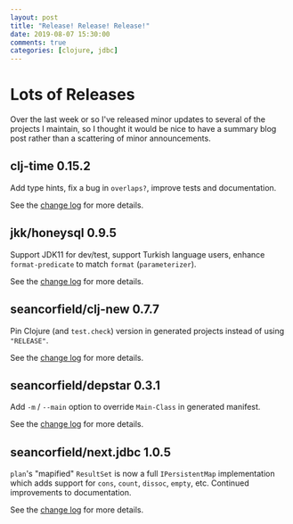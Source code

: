 ```yaml
---
layout: post
title: "Release! Release! Release!"
date: 2019-08-07 15:30:00
comments: true
categories: [clojure, jdbc]
---
```

# Lots of Releases

Over the last week or so I've released minor updates to several of the projects I maintain, so I thought it would be nice to have a summary blog post rather than a scattering of minor announcements.

## clj-time 0.15.2

Add type hints, fix a bug in `overlaps?`, improve tests and documentation.

See the [change log](https://github.com/clj-time/clj-time/blob/master/ChangeLog.md) for more details.

## jkk/honeysql 0.9.5

Support JDK11 for dev/test, support Turkish language users, enhance `format-predicate` to match `format` (`parameterizer`).

See the [change log](https://github.com/jkk/honeysql/blob/master/CHANGES.md) for more details.

## seancorfield/clj-new 0.7.7

Pin Clojure (and `test.check`) version in generated projects instead of using `"RELEASE"`.

See the [change log](https://github.com/seancorfield/clj-new/blob/master/CHANGELOG.md) for more details.

## seancorfield/depstar 0.3.1

Add `-m` / `--main` option to override `Main-Class` in generated manifest.

See the [change log](https://github.com/seancorfield/depstar#changes) for more details.

## seancorfield/next.jdbc 1.0.5

`plan`'s "mapified" `ResultSet` is now a full `IPersistentMap` implementation which adds support for `cons`, `count`, `dissoc`, `empty`, etc. Continued improvements to documentation.

See the [change log](https://github.com/seancorfield/next-jdbc/blob/master/CHANGELOG.md) for more details.
